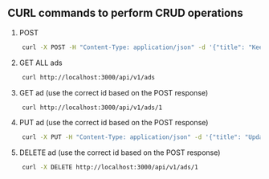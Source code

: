 ## CURL commands to perform CRUD operations

1. POST
```sh
    curl -X POST -H "Content-Type: application/json" -d '{"title": "Keep calm and test", "contact": "Average Tester"}' http://localhost:3000/api/v1/ads
```

2. GET ALL ads
```sh
    curl http://localhost:3000/api/v1/ads
```

3. GET ad (use the correct id based on the POST response)
```sh
    curl http://localhost:3000/api/v1/ads/1
```

4. PUT ad (use the correct id based on the POST response)
```sh
    curl -X PUT -H "Content-Type: application/json" -d '{"title": "Updated Title", "contact": "Updated Contact"}' http://localhost:3000/api/v1/ads/1
```

5. DELETE ad (use the correct id based on the POST response)
```sh
    curl -X DELETE http://localhost:3000/api/v1/ads/1
```
